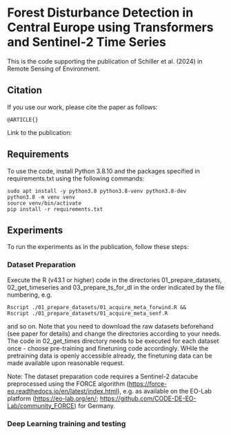 # Forest Disturbance Detection in Central Europe using Transformers and Sentinel-2 Time Series

This is the code supporting the publication of Schiller et al. (2024) in Remote Sensing of Environment. 

## Citation

If you use our work, please cite the paper as follows: 

```
@ARTICLE{}

```


Link to the publication: 

## Requirements

To use the code, install Python 3.8.10 and the packages specified in requirements.txt using the following commands: 


```
sudo apt install -y python3.8 python3.8-venv python3.8-dev
python3.8 -m venv venv
source venv/bin/activate
pip install -r requirements.txt
```

## Experiments

To run the experiments as in the publication, follow these steps: 

### Dataset Preparation

Execute the R (v43.1 or higher) code in the directories 01_prepare_datasets, 02_get_timeseries and 03_prepare_ts_for_dl in the order indicated by the file numbering, e.g.

```
Rscript ./01_prepare_datasets/01_acquire_meta_forwind.R &&
Rscript ./01_prepare_datasets/01_acquire_meta_senf.R
```

and so on. Note that you need to download the raw datasets beforehand (see paper for details) and change the directories according to your needs. The code in 02_get_times directory needs to be executed for each dataset once - choose pre-training and finetuning code accordingly. WHile the pretraining data is openly accessible already, the finetuning data can be made available upon reasonable request.

Note: The dataset preparation code requires a Sentinel-2 datacube preprocessed using the FORCE algorithm (https://force-eo.readthedocs.io/en/latest/index.html), e.g. as available on the EO-Lab platform (https://eo-lab.org/en/; https://github.com/CODE-DE-EO-Lab/community_FORCE) for Germany. 

### Deep Learning training and testing









